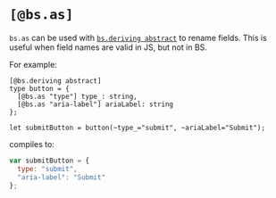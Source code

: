 # `[@bs.as]`

`bs.as` can be used with [`bs.deriving abstract`](./bs.deriving.md#bsderiving-abstract) to rename fields. This is useful when field names are valid in JS, but not in BS.

For example:

```reason
[@bs.deriving abstract]
type button = {
  [@bs.as "type"] type_: string,
  [@bs.as "aria-label"] ariaLabel: string
};

let submitButton = button(~type_="submit", ~ariaLabel="Submit");
```

compiles to:

```js
var submitButton = {
  type: "submit",
  "aria-label": "Submit"
};
```
